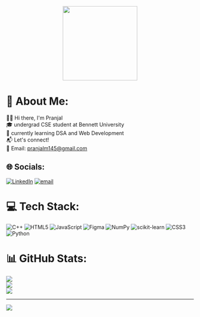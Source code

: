 <div align="center">
  <img height="200" src="https://user-images.githubusercontent.com/74038190/212750155-3ceddfbd-19d3-40a3-87af-8d329c8323c4.gif"  />
</div>

###
# 💫 About Me:
👋🏻 Hi there, I'm Pranjal <br>🎓 undergrad CSE student at Bennett University<br>🌱 currently learning DSA and Web Development<br>📬 Let's connect!<br>📧 Email: pranjalm145@gmail.com


## 🌐 Socials:
[![LinkedIn](https://img.shields.io/badge/LinkedIn-%230077B5.svg?logo=linkedin&logoColor=white)](https://www.linkedin.com/in/pranjal-mishra-37343a25a/) [![email](https://img.shields.io/badge/Email-D14836?logo=gmail&logoColor=white)](mailto:pranjalm145@gmail.com) 

# 💻 Tech Stack:
![C++](https://img.shields.io/badge/c++-%2300599C.svg?style=for-the-badge&logo=c%2B%2B&logoColor=white) ![HTML5](https://img.shields.io/badge/html5-%23E34F26.svg?style=for-the-badge&logo=html5&logoColor=white) ![JavaScript](https://img.shields.io/badge/javascript-%23323330.svg?style=for-the-badge&logo=javascript&logoColor=%23F7DF1E) ![Figma](https://img.shields.io/badge/figma-%23F24E1E.svg?style=for-the-badge&logo=figma&logoColor=white) ![NumPy](https://img.shields.io/badge/numpy-%23013243.svg?style=for-the-badge&logo=numpy&logoColor=white) ![scikit-learn](https://img.shields.io/badge/scikit--learn-%23F7931E.svg?style=for-the-badge&logo=scikit-learn&logoColor=white) ![CSS3](https://img.shields.io/badge/css3-%231572B6.svg?style=for-the-badge&logo=css3&logoColor=white) ![Python](https://img.shields.io/badge/python-3670A0?style=for-the-badge&logo=python&logoColor=ffdd54)
# 📊 GitHub Stats:
![](https://github-readme-stats.vercel.app/api?username=pranjalm145&theme=dark&hide_border=false&include_all_commits=false&count_private=false)<br/>
![](https://nirzak-streak-stats.vercel.app/?user=pranjalm145&theme=dark&hide_border=false)<br/>
![](https://github-readme-stats.vercel.app/api/top-langs/?username=pranjalm145&theme=dark&hide_border=false&include_all_commits=false&count_private=false&layout=compact)

---
[![](https://visitcount.itsvg.in/api?id=pranjalm145&icon=0&color=0)](https://visitcount.itsvg.in)

<!-- Proudly created with GPRM ( https://gprm.itsvg.in ) -->
